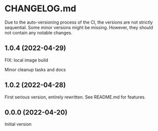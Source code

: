 # CHANGELOG.md

Due to the auto-versioning process of the CI, the versions are not strictly sequential. Some minor versions might be missing. However, they should not contain any notable changes.

## 1.0.4 (2022-04-29)

FIX: local image build

Minor cleanup tasks and docs

## 1.0.2 (2022-04-28)

First serious version, entirely rewritten. See README.md for features.

## 0.0.0 (2022-04-20)

Initial version
